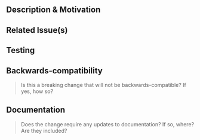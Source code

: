 <!-- Please make sure you check out the contribution guidelines before submitting a pull request! -->

## Description & Motivation

<!-- Description of changes, and motivation for adding them. -->

## Related Issue(s)

<!-- If there are any issues related to this PR, please link to the issues here. -->

## Testing

<!-- Please describe how you tested your changes. -->

## Backwards-compatibility

> Is this a breaking change that will not be backwards-compatible? If yes, how so?

<!-- Answer here. -->

## Documentation

> Does the change require any updates to documentation? If so, where? Are they included?

<!-- Answer here. -->
